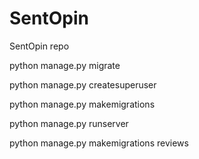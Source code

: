# SentOpin
SentOpin repo

python manage.py migrate 

python manage.py createsuperuser


python manage.py makemigrations 


python manage.py runserver

 python manage.py makemigrations reviews